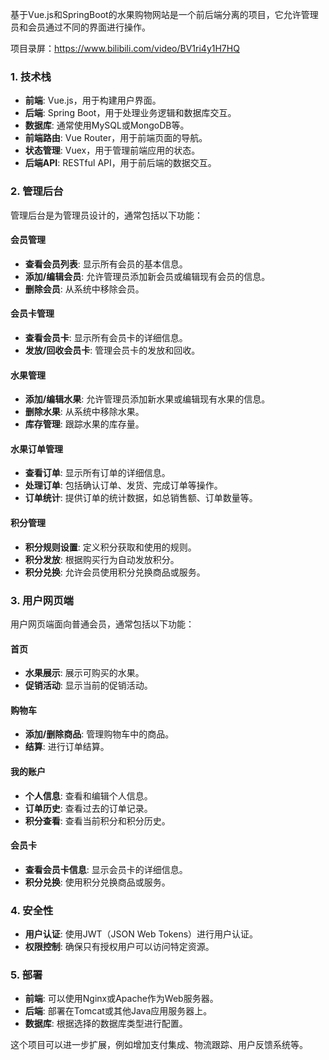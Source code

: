 ﻿基于Vue.js和SpringBoot的水果购物网站是一个前后端分离的项目，它允许管理员和会员通过不同的界面进行操作。

项目录屏：https://www.bilibili.com/video/BV1ri4y1H7HQ

### 1. 技术栈

- **前端**: Vue.js，用于构建用户界面。
- **后端**: Spring Boot，用于处理业务逻辑和数据库交互。
- **数据库**: 通常使用MySQL或MongoDB等。
- **前端路由**: Vue Router，用于前端页面的导航。
- **状态管理**: Vuex，用于管理前端应用的状态。
- **后端API**: RESTful API，用于前后端的数据交互。

### 2. 管理后台

管理后台是为管理员设计的，通常包括以下功能：

#### 会员管理

- **查看会员列表**: 显示所有会员的基本信息。
- **添加/编辑会员**: 允许管理员添加新会员或编辑现有会员的信息。
- **删除会员**: 从系统中移除会员。

#### 会员卡管理

- **查看会员卡**: 显示所有会员卡的详细信息。
- **发放/回收会员卡**: 管理会员卡的发放和回收。

#### 水果管理

- **添加/编辑水果**: 允许管理员添加新水果或编辑现有水果的信息。
- **删除水果**: 从系统中移除水果。
- **库存管理**: 跟踪水果的库存量。

#### 水果订单管理

- **查看订单**: 显示所有订单的详细信息。
- **处理订单**: 包括确认订单、发货、完成订单等操作。
- **订单统计**: 提供订单的统计数据，如总销售额、订单数量等。

#### 积分管理

- **积分规则设置**: 定义积分获取和使用的规则。
- **积分发放**: 根据购买行为自动发放积分。
- **积分兑换**: 允许会员使用积分兑换商品或服务。

### 3. 用户网页端

用户网页端面向普通会员，通常包括以下功能：

#### 首页

- **水果展示**: 展示可购买的水果。
- **促销活动**: 显示当前的促销活动。

#### 购物车

- **添加/删除商品**: 管理购物车中的商品。
- **结算**: 进行订单结算。

#### 我的账户

- **个人信息**: 查看和编辑个人信息。
- **订单历史**: 查看过去的订单记录。
- **积分查看**: 查看当前积分和积分历史。

#### 会员卡

- **查看会员卡信息**: 显示会员卡的详细信息。
- **积分兑换**: 使用积分兑换商品或服务。

### 4. 安全性

- **用户认证**: 使用JWT（JSON Web Tokens）进行用户认证。
- **权限控制**: 确保只有授权用户可以访问特定资源。

### 5. 部署

- **前端**: 可以使用Nginx或Apache作为Web服务器。
- **后端**: 部署在Tomcat或其他Java应用服务器上。
- **数据库**: 根据选择的数据库类型进行配置。

这个项目可以进一步扩展，例如增加支付集成、物流跟踪、用户反馈系统等。